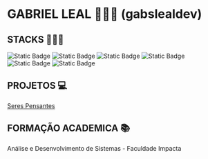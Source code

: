# GABRIEL LEAL 👨🏾‍🚀 (gabslealdev)

## STACKS 👨🏾‍💻
![Static Badge](https://img.shields.io/badge/SQLSERVER-blue)  ![Static Badge](https://img.shields.io/badge/C#-?logo=csharp)  ![Static Badge](https://img.shields.io/badge/HTML=?logo=html5)
![Static Badge](https://img.shields.io/badge/CSS?logo=css3) ![Static Badge](https://img.shields.io/badge/JavaScript?logo=javascript) ![Static Badge](https://img.shields.io/badge/Python?logo=python)

## PROJETOS 💻
[Seres Pensantes](https://github.com/gabslealdev/SerPensante) 

## FORMAÇÃO ACADEMICA 📚
Análise e Desenvolvimento de Sistemas - Faculdade Impacta 


